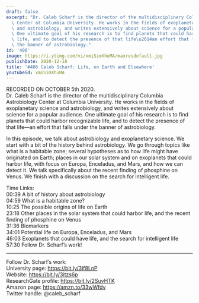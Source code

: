 ```yaml
---
draft: false
excerpt: "Dr. Caleb Scharf is the director of the multidisciplinary Columbia Astrobiology\
  \ Center at Columbia University. He works in the fields of exoplanetary science\
  \ and astrobiology, and writes extensively about science for a popular audience.\
  \ One ultimate goal of his research is to find planets that could harbor recognizable\
  \ life, and to detect the presence of that life\u2014an effort that falls under\
  \ the banner of astrobiology."
id: '406'
image: https://i.ytimg.com/vi/xmiSimXhuMA/maxresdefault.jpg
publishDate: 2020-12-18
title: '#406 Caleb Scharf: Life, on Earth and Elsewhere'
youtubeid: xmiSimXhuMA
---
```

<div class="timelinks">

RECORDED ON OCTOBER 5th 2020.  
Dr. Caleb Scharf is the director of the multidisciplinary Columbia Astrobiology Center at Columbia University. He works in the fields of exoplanetary science and astrobiology, and writes extensively about science for a popular audience. One ultimate goal of his research is to find planets that could harbor recognizable life, and to detect the presence of that life—an effort that falls under the banner of astrobiology.

In this episode, we talk about astrobiology and exoplanetary science. We start with a bit of the history behind astrobiology. We go through topics like what is a habitable zone; several hypotheses as to how life might have originated on Earth; places in our solar system and on exoplanets that could harbor life, with focus on Europa, Enceladus, and Mars, and how we can detect it. We talk specifically about the recent finding of phosphine on Venus. We finish with a discussion on the search for intelligent life.

Time Links:  
<time>00:39</time> A bit of history about astrobiology  
<time>04:59</time> What is a habitable zone?  
<time>10:25</time> The possible origins of life on Earth  
<time>23:18</time> Other places in the solar system that could harbor life, and the recent finding of phosphine on Venus  
<time>31:36</time> Biomarkers   
<time>34:01</time> Potential life on Europa, Enceladus, and Mars  
<time>46:03</time> Exoplanets that could have life, and the search for intelligent life  
<time>57:30</time> Follow Dr. Scharf’s work!

---

Follow Dr. Scharf’s work:  
University page: https://bit.ly/3lf8LnP  
Website: https://bit.ly/3itzs6p  
ResearchGate profile: https://bit.ly/2SuvHTK  
Amazon page: https://amzn.to/33wWfdv  
Twitter handle: @caleb_scharf
</div>

